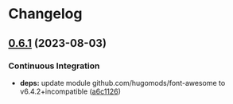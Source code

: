 # Changelog

## [0.6.1](https://github.com/hugomods/icons/compare/vendors/font-awesome/v0.6.0...vendors/font-awesome/v0.6.1) (2023-08-03)


### Continuous Integration

* **deps:** update module github.com/hugomods/font-awesome to v6.4.2+incompatible ([a6c1126](https://github.com/hugomods/icons/commit/a6c1126e377fa75e164688d8cb8830113b8f6b8c))
